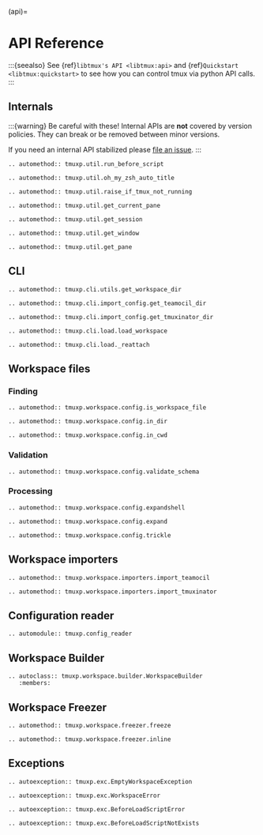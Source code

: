 (api)=

# API Reference

:::{seealso}
See {ref}`libtmux's API <libtmux:api>` and {ref}`Quickstart <libtmux:quickstart>` to see how you can control
tmux via python API calls.
:::

## Internals

:::{warning}
Be careful with these! Internal APIs are **not** covered by version policies. They can break or be removed between minor versions.

If you need an internal API stabilized please [file an issue](https://github.com/tmux-python/tmuxp/issues).
:::

```{eval-rst}
.. automethod:: tmuxp.util.run_before_script
```

```{eval-rst}
.. automethod:: tmuxp.util.oh_my_zsh_auto_title
```

```{eval-rst}
.. automethod:: tmuxp.util.raise_if_tmux_not_running
```

```{eval-rst}
.. automethod:: tmuxp.util.get_current_pane
```

```{eval-rst}
.. automethod:: tmuxp.util.get_session
```

```{eval-rst}
.. automethod:: tmuxp.util.get_window
```

```{eval-rst}
.. automethod:: tmuxp.util.get_pane
```

## CLI

```{eval-rst}
.. automethod:: tmuxp.cli.utils.get_workspace_dir
```

```{eval-rst}
.. automethod:: tmuxp.cli.import_config.get_teamocil_dir
```

```{eval-rst}
.. automethod:: tmuxp.cli.import_config.get_tmuxinator_dir
```

```{eval-rst}
.. automethod:: tmuxp.cli.load.load_workspace
```

```{eval-rst}
.. automethod:: tmuxp.cli.load._reattach
```

## Workspace files

### Finding

```{eval-rst}
.. automethod:: tmuxp.workspace.config.is_workspace_file
```

```{eval-rst}
.. automethod:: tmuxp.workspace.config.in_dir
```

```{eval-rst}
.. automethod:: tmuxp.workspace.config.in_cwd
```

### Validation

```{eval-rst}
.. automethod:: tmuxp.workspace.config.validate_schema
```

### Processing

```{eval-rst}
.. automethod:: tmuxp.workspace.config.expandshell
```

```{eval-rst}
.. automethod:: tmuxp.workspace.config.expand
```

```{eval-rst}
.. automethod:: tmuxp.workspace.config.trickle
```

## Workspace importers

```{eval-rst}
.. automethod:: tmuxp.workspace.importers.import_teamocil
```

```{eval-rst}
.. automethod:: tmuxp.workspace.importers.import_tmuxinator
```

## Configuration reader

```{eval-rst}
.. automodule:: tmuxp.config_reader
```

## Workspace Builder

```{eval-rst}
.. autoclass:: tmuxp.workspace.builder.WorkspaceBuilder
   :members:
```

## Workspace Freezer

```{eval-rst}
.. automethod:: tmuxp.workspace.freezer.freeze
```

```{eval-rst}
.. automethod:: tmuxp.workspace.freezer.inline
```

## Exceptions

```{eval-rst}
.. autoexception:: tmuxp.exc.EmptyWorkspaceException
```

```{eval-rst}
.. autoexception:: tmuxp.exc.WorkspaceError
```

```{eval-rst}
.. autoexception:: tmuxp.exc.BeforeLoadScriptError
```

```{eval-rst}
.. autoexception:: tmuxp.exc.BeforeLoadScriptNotExists
```

